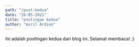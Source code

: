```yaml
---
path: "/post-kedua"
date: "26-05-2021"
title: "postingan kedua"
author: "Azril Ardian"
---
```


Ini adalah postingan kedua dari blog ini. Selamat membaca! :)
